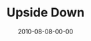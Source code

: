 ---
layout: message
category: message
series: "Kingdom Come"
title: "Upside Down"
date: 2010-08-08-00-00
message_id: 632
audio-description: "Chuck Mingo discusses what it looks like to seek the Kingdom."
audio: "http://s3.amazonaws.com/crossroadsaudiomessages/KingdomCome05.mp3"
audio-title: "Upside Down"
audio-duration: "28:21"
program-description: "Upside Down (Program)"
program: "http://www.crossroads.net/players/media/hq/08_07-08_10Program.pdf"
program-title: "Upside Down (Program)"
video-description: "Chuck Mingo discusses what it looks like to seek the Kingdom."
video-title: "Upside Down"
video: "https://s3.amazonaws.com/crossroadsvideomessages/KingdomCome05.mp4"
video-poster: "https://www.crossroads.net/uploadedfiles/080810_still"
---